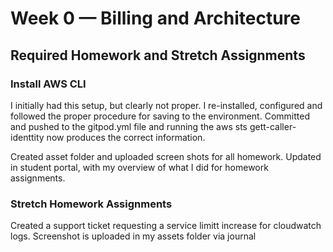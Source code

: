 # Week 0 — Billing and Architecture

## Required Homework and Stretch Assignments
### Install AWS CLI

I initially had this setup, but clearly not proper. I re-installed, configured and followed the proper procedure for saving to the environment.
Committed and pushed to the gitpod.yml file and running the aws sts gett-caller-identtity now produces the correct information.

Created asset folder and uploaded screen shots for all homework.
Updated in student portal, with my overview of what I did for homework assignments.

### Stretch Homework Assignments
Created a support ticket requesting a service limitt increase for cloudwatch logs. Screenshot is uploaded in my assets folder via journal
